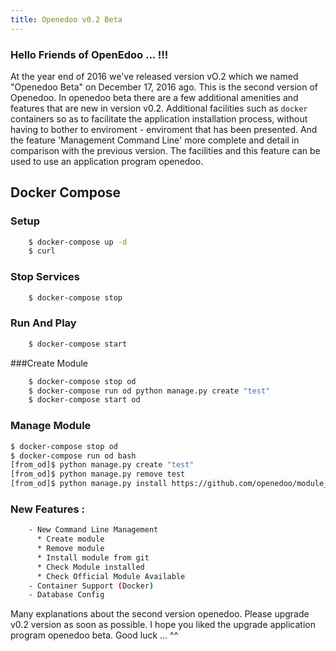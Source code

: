 ```yaml
---
title: Openedoo v0.2 Beta
---
```

### Hello Friends of OpenEdoo ... !!!

At the year end of 2016 we've released version vO.2 which we named "Openedoo Beta" on December 17, 2016 ago. This is the second version of Openedoo. In openedoo beta there are a few additional amenities and features that are new in version v0.2. Additional facilities such as `docker` containers so as to facilitate the application installation process, without having to bother to enviroment - enviroment that has been presented. And the feature 'Management Command Line' more complete and detail in comparison with the previous version. The facilities and this feature can be used to use an application program openedoo.

## Docker Compose

### Setup
```sh
	$ docker-compose up -d
	$ curl
```

### Stop Services
```sh
	$ docker-compose stop
```

### Run And Play
```sh
	$ docker-compose start
```

###Create Module
```sh
	$ docker-compose stop od
	$ docker-compose run od python manage.py create "test"
	$ docker-compose start od
```

### Manage Module
```sh
$ docker-compose stop od
$ docker-compose run od bash
[from_od]$ python manage.py create "test"
[from_od]$ python manage.py remove test
[from_od]$ python manage.py install https://github.com/openedoo/module_hello
```

### New Features :
```sh
	- New Command Line Management
	  * Create module
	  * Remove module
	  * Install module from git
	  * Check Module installed
	  * Check Official Module Available
	- Container Support (Docker)
	- Database Config
```

Many explanations about the second version openedoo. Please upgrade v0.2 version as soon as possible. I hope you liked the upgrade application program openedoo beta. Good luck ... ^^